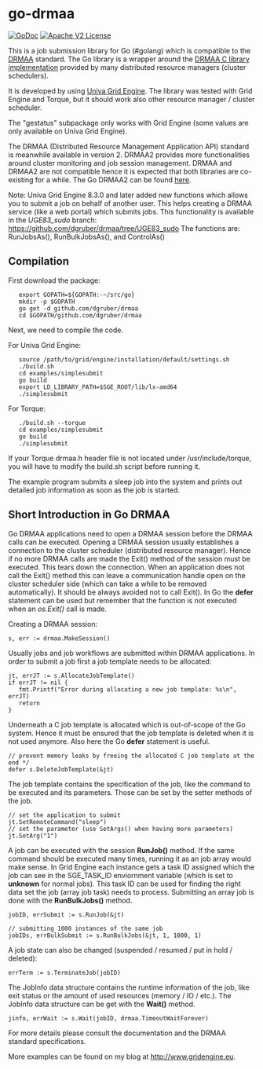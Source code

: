 go-drmaa
========
[![GoDoc](http://img.shields.io/badge/godoc-reference-blue.svg)](http://godoc.org/github.com/dgruber/drmaa)
[![Apache V2 License](http://img.shields.io/badge/license-BSD-blue.svg)](https://github.com/dgruber/drmaa/blob/master/COPYING)

This is a job submission library for Go (#golang) which is compatible to 
the [DRMAA](http://drmaa.org) standard. The Go library is a wrapper around
the [DRMAA C library implementation](https://www.ogf.org/documents/GFD.22.pdf) provided
by many distributed resource managers (cluster schedulers).

It is developed by using [Univa Grid Engine](http://www.univa.com). The library
was tested with Grid Engine and Torque, but it should work also other resource manager / cluster scheduler.

The "gestatus" subpackage only works with Grid Engine (some values are only available
on Univa Grid Engine).

The DRMAA (Distributed Resource Management Application API) standard is meanwhile
available in version 2. DRMAA2 provides more functionalities around cluster monitoring
and job session management. DRMAA and DRMAA2 are not compatible hence it is expected
that both libraries are co-existing for a while. The Go DRMAA2 can be found [here](https://github.com/dgruber/drmaa2).

Note: Univa Grid Engine 8.3.0 and later added new functions which allows you 
to submit a job on behalf of another user. This helps creating a DRMAA service
(like a web portal) which submits jobs. This functionality is available in the
*UGE83\_sudo* branch: https://github.com/dgruber/drmaa/tree/UGE83_sudo
The functions are: RunJobsAs(), RunBulkJobsAs(), and ControlAs()

## Compilation ##

First download the package:

~~~
   export GOPATH=${GOPATH:-~/src/go}
   mkdir -p $GOPATH
   go get -d github.com/dgruber/drmaa
   cd $GOPATH/github.com/dgruber/drmaa
~~~

Next, we need to compile the code.

For Univa Grid Engine:

~~~
   source /path/to/grid/engine/installation/default/settings.sh
   ./build.sh
   cd examples/simplesubmit
   go build
   export LD_LIBRARY_PATH=$SGE_ROOT/lib/lx-amd64
   ./simplesubmit
~~~

For Torque:

~~~
   ./build.sh --torque
   cd examples/simplesubmit
   go build
   ./simplesubmit
~~~

If your Torque drmaa.h header file is not located under /usr/include/torque,
you will have to modify the build.sh script before running it.

The example program submits a sleep job into the system and prints out detailed
job information as soon as the job is started.

## Short Introduction in Go DRMAA ##

Go DRMAA applications need to open a DRMAA session before the DRMAA calls
can be executed. Opening a DRMAA session usually establishes a connection
to the cluster scheduler (distributed resource manager). Hence if no more
DRMAA calls are made the Exit() method of the session must be executed.
This tears down the connection. When an application does not call the Exit()
method this can leave a communication handle open on the cluster scheduler
side (which can take a while to be removed automatically). It should
be always avoided not to call Exit(). In Go the **defer** statement can be
used but remember that the function is not executed when an *os.Exit()* call 
is made.

Creating a DRMAA session:

    s, err := drmaa.MakeSession()

Usually jobs and job workflows are submitted within DRMAA applications.
In order to submit a job first a job template needs to be allocated:

    jt, errJT := s.AllocateJobTemplate()
    if errJT != nil {
       fmt.Printf("Error during allocating a new job template: %s\n", errJT)
       return
    }

Underneath a C job template is allocated which is out-of-scope of the
Go system. Hence it must be ensured that the job template is deleted
when it is not used anymore. Also here the Go **defer** statement is useful.

    // prevent memory leaks by freeing the allocated C job template at the end */
    defer s.DeleteJobTemplate(&jt)

The job template contains the specification of the job, like the command
to be executed and its parameters. Those can be set by the setter methods
of the job.

    // set the application to submit
    jt.SetRemoteCommand("sleep")
    // set the parameter (use SetArgs() when having more parameters)
    jt.SetArg("1")

A job can be executed with the session **RunJob()** method. If the same
command should be executed many times, running it as an job array 
would make sense. In Grid Engine each instance gets a task ID assigned
which the job can see in the SGE_TASK_ID enviornment variable (which 
is set to **unknown** for normal jobs). This task ID can be used for 
finding the right data set the job (array job task) needs to process.
Submitting an array job is done with the **RunBulkJobs()** method.


    jobID, errSubmit := s.RunJob(&jt)

    // submitting 1000 instances of the same job
    jobIDs, errBulkSubmit := s.RunBulkJobs(&jt, 1, 1000, 1)

A job state can also be changed (suspended / resumed / put in hold / deleted):

    errTerm := s.TerminateJob(jobID)

The JobInfo data structure contains the runtime information of the 
job, like exit status or the amount of used resources (memory / IO / etc.).
The JobInfo data structure can be get with the **Wait()** method.

    jinfo, errWait := s.Wait(jobID, drmaa.TimeoutWaitForever)

For more details please consult the documentation and the DRMAA 
standard specifications.

More examples can be found on my blog at http://www.gridengine.eu.
